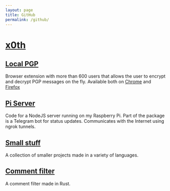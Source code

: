 ```yaml
---
layout: page
title: GitHub
permalink: /github/
---
```


# [x0th](https://github.com/x0th)

[Local PGP](https://github.com/x0th/Local-PGP)
---
Browser extension with more than 600 users that allows the user to encrypt and decrypt PGP messages on the fly. Available both on [Chrome](https://chrome.google.com/webstore/detail/local-pgp-browser-encrypt/hlcbdlnnolgaenfoddgdlmgjflcapbba) and [Firefox](https://addons.mozilla.org/en-US/firefox/addon/local-pgp/)

[Pi Server](https://github.com/x0th/PI-Server)
---
Code for a NodeJS server running on my Raspberry Pi. Part of the package is a Telegram bot for status updates. Communicates with the Internet using ngrok tunnels.

[Small stuff](https://github.com/x0th/Small-Stuff)
---
A collection of smaller projects made in a variety of languages.

[Comment filter](https://github.com/x0th/comment-filter)
---
A comment filter made in Rust.